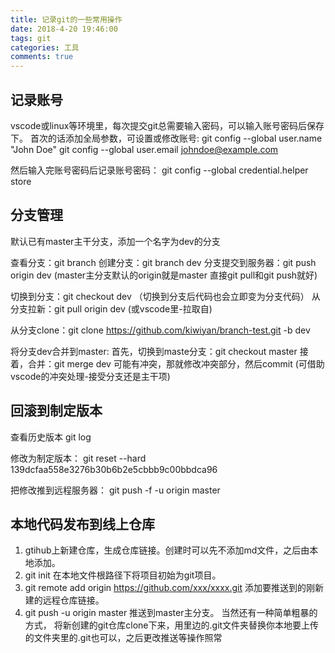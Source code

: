 ```yaml
---
title: 记录git的一些常用操作
date: 2018-4-20 19:46:00
tags: git
categories: 工具
comments: true
---
```



## 记录账号
vscode或linux等环境里，每次提交git总需要输入密码，可以输入账号密码后保存下。
首次的话添加全局参数，可设置或修改账号:
git config --global user.name "John Doe"
git config --global user.email johndoe@example.com

然后输入完账号密码后记录账号密码：
git config --global credential.helper store
<!-- more -->
## 分支管理
默认已有master主干分支，添加一个名字为dev的分支

查看分支：git branch
创建分支：git branch dev
分支提交到服务器：git push origin dev (master主分支默认的origin就是master 直接git pull和git push就好)

切换到分支：git checkout dev  （切换到分支后代码也会立即变为分支代码）
从分支拉新：git pull origin dev (或vscode里-拉取自)

从分支clone：git clone https://github.com/kiwiyan/branch-test.git -b dev

将分支dev合并到master: 
首先，切换到maste分支：git checkout master
接着，合并：git merge dev
可能有冲突，那就修改冲突部分，然后commit (可借助vscode的冲突处理-接受分支还是主干项)

## 回滚到制定版本

查看历史版本
git log 

修改为制定版本：
git reset --hard 139dcfaa558e3276b30b6b2e5cbbb9c00bbdca96  

把修改推到远程服务器：
git push -f -u origin master  

## 本地代码发布到线上仓库
1. gtihub上新建仓库，生成仓库链接。创建时可以先不添加md文件，之后由本地添加。
2. git init 在本地文件根路径下将项目初始为git项目。
3. git remote add origin https://github.com/xxx/xxxx.git  添加要推送到的刚新建的远程仓库链接。
4. git push -u origin master  推送到master主分支。
当然还有一种简单粗暴的方式， 将新创建的git仓库clone下来，用里边的.git文件夹替换你本地要上传的文件夹里的.git也可以，之后更改推送等操作照常


